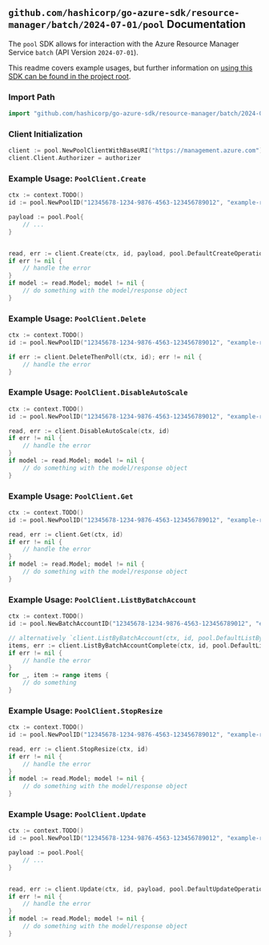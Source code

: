 
## `github.com/hashicorp/go-azure-sdk/resource-manager/batch/2024-07-01/pool` Documentation

The `pool` SDK allows for interaction with the Azure Resource Manager Service `batch` (API Version `2024-07-01`).

This readme covers example usages, but further information on [using this SDK can be found in the project root](https://github.com/hashicorp/go-azure-sdk/tree/main/docs).

### Import Path

```go
import "github.com/hashicorp/go-azure-sdk/resource-manager/batch/2024-07-01/pool"
```


### Client Initialization

```go
client := pool.NewPoolClientWithBaseURI("https://management.azure.com")
client.Client.Authorizer = authorizer
```


### Example Usage: `PoolClient.Create`

```go
ctx := context.TODO()
id := pool.NewPoolID("12345678-1234-9876-4563-123456789012", "example-resource-group", "batchAccountValue", "poolValue")

payload := pool.Pool{
	// ...
}


read, err := client.Create(ctx, id, payload, pool.DefaultCreateOperationOptions())
if err != nil {
	// handle the error
}
if model := read.Model; model != nil {
	// do something with the model/response object
}
```


### Example Usage: `PoolClient.Delete`

```go
ctx := context.TODO()
id := pool.NewPoolID("12345678-1234-9876-4563-123456789012", "example-resource-group", "batchAccountValue", "poolValue")

if err := client.DeleteThenPoll(ctx, id); err != nil {
	// handle the error
}
```


### Example Usage: `PoolClient.DisableAutoScale`

```go
ctx := context.TODO()
id := pool.NewPoolID("12345678-1234-9876-4563-123456789012", "example-resource-group", "batchAccountValue", "poolValue")

read, err := client.DisableAutoScale(ctx, id)
if err != nil {
	// handle the error
}
if model := read.Model; model != nil {
	// do something with the model/response object
}
```


### Example Usage: `PoolClient.Get`

```go
ctx := context.TODO()
id := pool.NewPoolID("12345678-1234-9876-4563-123456789012", "example-resource-group", "batchAccountValue", "poolValue")

read, err := client.Get(ctx, id)
if err != nil {
	// handle the error
}
if model := read.Model; model != nil {
	// do something with the model/response object
}
```


### Example Usage: `PoolClient.ListByBatchAccount`

```go
ctx := context.TODO()
id := pool.NewBatchAccountID("12345678-1234-9876-4563-123456789012", "example-resource-group", "batchAccountValue")

// alternatively `client.ListByBatchAccount(ctx, id, pool.DefaultListByBatchAccountOperationOptions())` can be used to do batched pagination
items, err := client.ListByBatchAccountComplete(ctx, id, pool.DefaultListByBatchAccountOperationOptions())
if err != nil {
	// handle the error
}
for _, item := range items {
	// do something
}
```


### Example Usage: `PoolClient.StopResize`

```go
ctx := context.TODO()
id := pool.NewPoolID("12345678-1234-9876-4563-123456789012", "example-resource-group", "batchAccountValue", "poolValue")

read, err := client.StopResize(ctx, id)
if err != nil {
	// handle the error
}
if model := read.Model; model != nil {
	// do something with the model/response object
}
```


### Example Usage: `PoolClient.Update`

```go
ctx := context.TODO()
id := pool.NewPoolID("12345678-1234-9876-4563-123456789012", "example-resource-group", "batchAccountValue", "poolValue")

payload := pool.Pool{
	// ...
}


read, err := client.Update(ctx, id, payload, pool.DefaultUpdateOperationOptions())
if err != nil {
	// handle the error
}
if model := read.Model; model != nil {
	// do something with the model/response object
}
```
